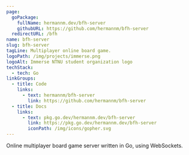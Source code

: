 ```yaml
---
page:
  goPackage:
    fullName: hermannm.dev/bfh-server
    githubURL: https://github.com/hermannm/bfh-server
  redirectURL: /bfh
name: bfh-server
slug: bfh-server
tagLine: Multiplayer online board game.
logoPath: /img/projects/immerse.png
logoAlt: Immerse NTNU student organization logo
techStack:
  - tech: Go
linkGroups:
  - title: Code
    links:
      - text: hermannm/bfh-server
        link: https://github.com/hermannm/bfh-server
  - title: Docs
    links:
      - text: pkg.go.dev/hermannm.dev/bfh-server
        link: https://pkg.go.dev/hermannm.dev/bfh-server
        iconPath: /img/icons/gopher.svg
---
```


Online multiplayer board game server written in Go, using WebSockets.
